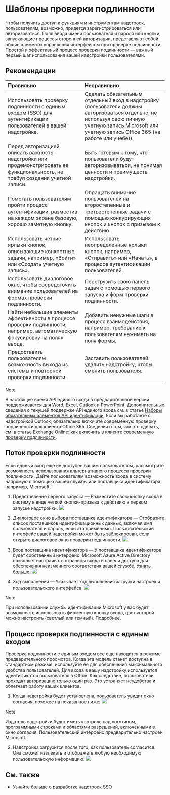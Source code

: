 # <a name="authentication-patterns"></a>Шаблоны проверки подлинности

Чтобы получить доступ к функциям и инструментам надстроек, пользователям, возможно, придется зарегистрироваться или авторизоваться. Поля ввода имени пользователя и пароля или кнопки, запускающие процессы сторонней авторизации, представляют собой общие элементы управления интерфейсом при проверке подлинности. Простой и эффективный процесс проверки подлинности — важный первый шаг использования вашей надстройки пользователями.

## <a name="best-practices"></a>Рекомендации

|Правильно|Неправильно|
|:----|:----|
|Использовать проверку подлинности с единым входом (SSO) для аутентификации пользователей в вашей надстройке.|Сделать обязательным отдельный вход в надстройку (пользователи должны авторизоваться отдельно, не используя свою личную учетную запись Microsoft или учетную запись Office 365 (на работе или учебе)).|
|Перед авторизацией описать важность надстройки или продемонстрировать ее функциональность, не требуя создания учетной записи. |Быть готовым к тому, что пользователи будут авторизовываться, не понимая ценности и преимуществ надстройки.|
|Помогать пользователям пройти процесс аутентификации, разместив на каждом экране базовую, хорошо заметную кнопку. |Обращать внимание пользователей на второстепенные и третьестепенные задачи с помощью конкурирующих кнопок и кнопок с призывом к действию.|
|Использовать четкие ярлыки кнопок, описывающие конкретные задачи, например, «Войти» или «Создать учетную запись».   |Использовать неопределенные ярлыки кнопок, например, «Отправить» или «Начать», в процессе аутентификации пользователей.|
|Использовать диалоговое окно, чтобы сосредоточить внимание пользователей на формах проверки подлинности.    |Перегрузить свою панель задач с помощью первого запуска и форм проверки подлинности.|
|Найти небольшие элементы эффективности в процессе проверки подлинности, например, автоматическую фокусировку на полях ввода. |Добавить ненужные шаги в процесс взаимодействия, например, требование к пользователям нажимать на поля формы.|
|Предоставить пользователям возможность выхода из системы и повторной проверки подлинности.    |Заставить пользователей удалить надстройку, чтобы сменить пользователя.|

> [!NOTE]
> В настоящее время API единого входа в предварительной версии поддерживается для Word, Excel, Outlook и PowerPoint. Дополнительные сведения о текущей поддержке API единого входа см. в статье [Наборы обязательных элементов API идентификации](https://docs.microsoft.com/javascript/office/requirement-sets/identity-api-requirement-sets?view=office-js). Если вы работаете с надстройкой Outlook, обязательно включите современную проверку подлинности для клиента Office 365. Сведения о том, как это сделать, см. в статье [Exchange Online: как включить в клиенте современную проверку подлинности](https://social.technet.microsoft.com/wiki/contents/articles/32711.exchange-online-how-to-enable-your-tenant-for-modern-authentication.aspx).


## <a name="authentication-flow"></a>Поток проверки подлинности
Если единый вход еще не доступен вашим пользователям, рассмотрите возможность использования альтернативного процесса проверки подлинности. Дайте пользователям возможность входа в систему напрямую с помощью вашей службы или поставщика идентификатора, например, Microsoft.

1. Представление первого запуска — Разместите свою кнопку входа в систему в виде четкой кнопки-призыва к действию в первом запуске надстройки.
![](../images/add-in-fre-value-placemat.png)

2. Диалоговое окно выбора поставщика идентификатора — Отобразите список поставщиков идентификационных данных, включая имя пользователя и пароль, если это применимо. Пользовательский интерфейс вашей надстройки может быть заблокирован, если открыто диалоговое окно проверки подлинности.
![](../images/add-in-auth-choices-dialog.png)



3. Вход поставщика идентификатора — У поставщика идентификатора будет собственный интерфейс. Microsoft Azure Active Directory позволяет настраивать страницы входа и панели доступа для обеспечения неизменного соответствия вашей службе. [Узнать больше](https://docs.microsoft.com/azure/active-directory/fundamentals/customize-branding).
![](../images/add-in-auth-identity-sign-in.png)

4. Ход выполнения — Указывает ход выполнения загрузки настроек и пользовательского интерфейса.
![](../images/add-in-auth-modal-interstitial.png)

> [!NOTE] 
> При использовании службы идентификации Microsoft у вас будет возможность использовать фирменную кнопку входа, цвет которой можно настроить (светлый или темный). Подробнее.

## <a name="single-sign-on-authentication-flow"></a>Процесс проверки подлинности с единым входом
Проверка подлинности с единым входом все еще находится в режиме предварительного просмотра. Когда эта модель станет доступна в стандартном режиме, используйте ее для обеспечения максимального удобства пользователей. Для входа в вашу надстройку используется идентификатор пользователя в Office. Как следствие, пользователи проходят авторизацию только один раз. Это устраняет неудобства и облегчает работу ваших клиентов.

1. Когда надстройка будет установлена, пользователь увидит окно согласия, похожее на показанное ниже: ![](../images/add-in-auth-SSO-consent-dialog.png)
> [!NOTE]
> Издатель надстройки будет иметь контроль над логотипом, программными строками и областями разрешений, включенными в окно согласия. Пользовательский интерфейс предварительно настроен Microsoft.

2. Надстройка загрузится после того, как пользователь согласится. Она сможет извлекать и отображать любую необходимую пользовательскую информацию.
![](../images/add-in-ribbon.png)

## <a name="see-also"></a>См. также
- Узнайте больше о [разработке надстроек SSO](https://docs.microsoft.com/office/dev/add-ins/develop/sso-in-office-add-ins)